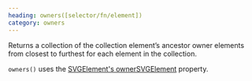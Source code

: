 ```yaml
--- 
heading: owners([selector/fn/element])
category: owners
---
```


Returns a collection of the collection element’s ancestor owner elements from closest to furthest for each element in the collection.


`owners()` uses the [SVGElement's ownerSVGElement](https://developer.mozilla.org/en-US/docs/DOM/SVGElement) property.